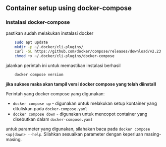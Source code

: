 ## Container setup using docker-compose

### Instalasi docker-compose
pastikan sudah melakukan instalasi docker
```bash
    sudo apt update
    mkdir -p ~/.docker/cli-plugins/
    curl -SL https://github.com/docker/compose/releases/download/v2.23.3/docker-compose-linux-x86_64 -o ~/.docker/cli-plugins/docker-compose
    chmod +x ~/.docker/cli-plugins/docker-compose
```

jalankan perintah ini untuk memastikan instalasi berhasil
```bash
    docker compose version
```
**jika sukses maka akan tampil versi docker compose yang telah diinstall**

Perintah yang docker compose yang digunakan:

- `docker compose up` - digunakan untuk melakukan setup kontainer yang dituliskan pada `docker-compose.yaml`
- `docker compose down` - digunakan untuk mencopot container yang disebutkan dalam `docker-compose.yaml`

untuk parameter yang digunakan, silahakan baca pada `docker compose <up|down> --help`. Silahkan sesuaikan parameter dengan keperluan masing-masing.
